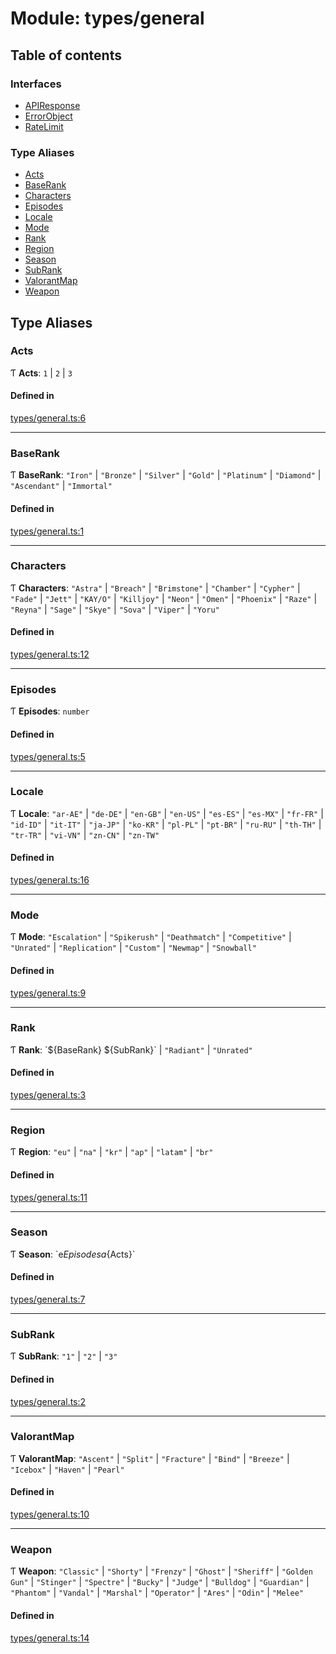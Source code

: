 # Module: types/general

## Table of contents

### Interfaces

- [APIResponse](../interfaces/types_general.APIResponse.md)
- [ErrorObject](../interfaces/types_general.ErrorObject.md)
- [RateLimit](../interfaces/types_general.RateLimit.md)

### Type Aliases

- [Acts](types_general.md#acts)
- [BaseRank](types_general.md#baserank)
- [Characters](types_general.md#characters)
- [Episodes](types_general.md#episodes)
- [Locale](types_general.md#locale)
- [Mode](types_general.md#mode)
- [Rank](types_general.md#rank)
- [Region](types_general.md#region)
- [Season](types_general.md#season)
- [SubRank](types_general.md#subrank)
- [ValorantMap](types_general.md#valorantmap)
- [Weapon](types_general.md#weapon)

## Type Aliases

### Acts

Ƭ **Acts**: ``1`` \| ``2`` \| ``3``

#### Defined in

[types/general.ts:6](https://github.com/jameslinimk/unofficial-valorant-api/blob/317491a/package/src/types/general.ts#L6)

___

### BaseRank

Ƭ **BaseRank**: ``"Iron"`` \| ``"Bronze"`` \| ``"Silver"`` \| ``"Gold"`` \| ``"Platinum"`` \| ``"Diamond"`` \| ``"Ascendant"`` \| ``"Immortal"``

#### Defined in

[types/general.ts:1](https://github.com/jameslinimk/unofficial-valorant-api/blob/317491a/package/src/types/general.ts#L1)

___

### Characters

Ƭ **Characters**: ``"Astra"`` \| ``"Breach"`` \| ``"Brimstone"`` \| ``"Chamber"`` \| ``"Cypher"`` \| ``"Fade"`` \| ``"Jett"`` \| ``"KAY/O"`` \| ``"Killjoy"`` \| ``"Neon"`` \| ``"Omen"`` \| ``"Phoenix"`` \| ``"Raze"`` \| ``"Reyna"`` \| ``"Sage"`` \| ``"Skye"`` \| ``"Sova"`` \| ``"Viper"`` \| ``"Yoru"``

#### Defined in

[types/general.ts:12](https://github.com/jameslinimk/unofficial-valorant-api/blob/317491a/package/src/types/general.ts#L12)

___

### Episodes

Ƭ **Episodes**: `number`

#### Defined in

[types/general.ts:5](https://github.com/jameslinimk/unofficial-valorant-api/blob/317491a/package/src/types/general.ts#L5)

___

### Locale

Ƭ **Locale**: ``"ar-AE"`` \| ``"de-DE"`` \| ``"en-GB"`` \| ``"en-US"`` \| ``"es-ES"`` \| ``"es-MX"`` \| ``"fr-FR"`` \| ``"id-ID"`` \| ``"it-IT"`` \| ``"ja-JP"`` \| ``"ko-KR"`` \| ``"pl-PL"`` \| ``"pt-BR"`` \| ``"ru-RU"`` \| ``"th-TH"`` \| ``"tr-TR"`` \| ``"vi-VN"`` \| ``"zn-CN"`` \| ``"zn-TW"``

#### Defined in

[types/general.ts:16](https://github.com/jameslinimk/unofficial-valorant-api/blob/317491a/package/src/types/general.ts#L16)

___

### Mode

Ƭ **Mode**: ``"Escalation"`` \| ``"Spikerush"`` \| ``"Deathmatch"`` \| ``"Competitive"`` \| ``"Unrated"`` \| ``"Replication"`` \| ``"Custom"`` \| ``"Newmap"`` \| ``"Snowball"``

#### Defined in

[types/general.ts:9](https://github.com/jameslinimk/unofficial-valorant-api/blob/317491a/package/src/types/general.ts#L9)

___

### Rank

Ƭ **Rank**: \`${BaseRank} ${SubRank}\` \| ``"Radiant"`` \| ``"Unrated"``

#### Defined in

[types/general.ts:3](https://github.com/jameslinimk/unofficial-valorant-api/blob/317491a/package/src/types/general.ts#L3)

___

### Region

Ƭ **Region**: ``"eu"`` \| ``"na"`` \| ``"kr"`` \| ``"ap"`` \| ``"latam"`` \| ``"br"``

#### Defined in

[types/general.ts:11](https://github.com/jameslinimk/unofficial-valorant-api/blob/317491a/package/src/types/general.ts#L11)

___

### Season

Ƭ **Season**: \`e${Episodes}a${Acts}\`

#### Defined in

[types/general.ts:7](https://github.com/jameslinimk/unofficial-valorant-api/blob/317491a/package/src/types/general.ts#L7)

___

### SubRank

Ƭ **SubRank**: ``"1"`` \| ``"2"`` \| ``"3"``

#### Defined in

[types/general.ts:2](https://github.com/jameslinimk/unofficial-valorant-api/blob/317491a/package/src/types/general.ts#L2)

___

### ValorantMap

Ƭ **ValorantMap**: ``"Ascent"`` \| ``"Split"`` \| ``"Fracture"`` \| ``"Bind"`` \| ``"Breeze"`` \| ``"Icebox"`` \| ``"Haven"`` \| ``"Pearl"``

#### Defined in

[types/general.ts:10](https://github.com/jameslinimk/unofficial-valorant-api/blob/317491a/package/src/types/general.ts#L10)

___

### Weapon

Ƭ **Weapon**: ``"Classic"`` \| ``"Shorty"`` \| ``"Frenzy"`` \| ``"Ghost"`` \| ``"Sheriff"`` \| ``"Golden Gun"`` \| ``"Stinger"`` \| ``"Spectre"`` \| ``"Bucky"`` \| ``"Judge"`` \| ``"Bulldog"`` \| ``"Guardian"`` \| ``"Phantom"`` \| ``"Vandal"`` \| ``"Marshal"`` \| ``"Operator"`` \| ``"Ares"`` \| ``"Odin"`` \| ``"Melee"``

#### Defined in

[types/general.ts:14](https://github.com/jameslinimk/unofficial-valorant-api/blob/317491a/package/src/types/general.ts#L14)
